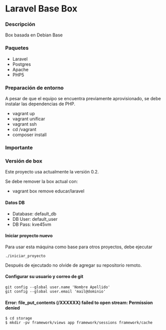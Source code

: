 # Laravel Base Box

### Descripción
Box basada en Debian Base

### Paquetes
+ Laravel
+ Postgres
+ Apache
+ PHP5

### Preparación de entorno
A pesar de que el equipo se encuentra previamente aprovisionado, se debe
instalar las dependencias de PHP.
+ vagrant up
+ vagrant unificar
+ vagrant ssh
+ cd /vagrant
+ composer install

### Importante

### Versión de box
Este proyecto usa actualmente la versión 0.2.

Se debe remover la box actual con:
+ vagrant box remove educar/laravel

#### Datos DB
+ Database: default_db
+ DB User: default_user
+ DB Pass: kve45vm

#### Iniciar proyecto nuevo
Para usar esta máquina como base para otros proyectos, debe ejecutar
```
./iniciar_proyecto
```

Después de ejecutado no olvide de agregar su repositorio remoto.


#### Configurar su usuario y correo de git
```
git config --global user.name 'Nombre Apellido'
git config --global user.email 'mail@dominio'
```

#### Error: file_put_contents (/XXXXXX) failed to open stream: Permission denied
```
$ cd storage
$ mkdir -pv framework/views app framework/sessions framework/cache
```





